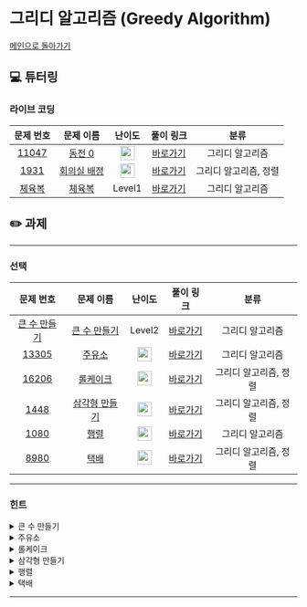 # 그리디 알고리즘 (Greedy Algorithm)

[메인으로 돌아가기](https://github.com/Altu-Bitu/Notice)

## 💻 튜터링

### 라이브 코딩

|문제 번호|문제 이름|난이도|풀이 링크|분류|
| :-----: | :-----: | :-----: | :-----: | :-----: |
|<a href="https://www.acmicpc.net/problem/11047" target="_blank">11047</a>|<a href="https://www.acmicpc.net/problem/11047" target="_blank">동전 0</a>|<img height="25px" width="25px" src="https://static.solved.ac/tier_small/9.svg"/>|[바로가기](https://github.com/Altu-Bitu/Notice/blob/main/10%EC%9B%94%201%EC%9D%BC%20-%20%EA%B7%B8%EB%A6%AC%EB%94%94%20%EC%95%8C%EA%B3%A0%EB%A6%AC%EC%A6%98/%EB%9D%BC%EC%9D%B4%EB%B8%8C%20%EC%BD%94%EB%94%A9/11047.cpp)|그리디 알고리즘|
|<a href="https://www.acmicpc.net/problem/1931" target="_blank">1931</a>|<a href="https://www.acmicpc.net/problem/1931" target="_blank">회의실 배정</a>|<img height="25px" width="25px" src="https://static.solved.ac/tier_small/9.svg"/>|[바로가기](https://github.com/Altu-Bitu/Notice/blob/main/10%EC%9B%94%201%EC%9D%BC%20-%20%EA%B7%B8%EB%A6%AC%EB%94%94%20%EC%95%8C%EA%B3%A0%EB%A6%AC%EC%A6%98/%EB%9D%BC%EC%9D%B4%EB%B8%8C%20%EC%BD%94%EB%94%A9/1931.cpp)|그리디 알고리즘, 정렬|
|<a href="https://programmers.co.kr/learn/courses/30/lessons/42862" target="_blank">체육복</a>|<a href="https://programmers.co.kr/learn/courses/30/lessons/42862" target="_blank">체육복</a>|Level1|[바로가기](https://github.com/Altu-Bitu/Notice/blob/main/10%EC%9B%94%201%EC%9D%BC%20-%20%EA%B7%B8%EB%A6%AC%EB%94%94%20%EC%95%8C%EA%B3%A0%EB%A6%AC%EC%A6%98/%EB%9D%BC%EC%9D%B4%EB%B8%8C%20%EC%BD%94%EB%94%A9/gymsuit.cpp)|그리디 알고리즘|


## ✏️ 과제

---

### 선택

|문제 번호|문제 이름|난이도|풀이 링크|분류|
| :-----: | :-----: | :-----: | :-----: | :-----: |
|<a href="https://programmers.co.kr/learn/courses/30/lessons/42883" target="_blank">큰 수 만들기</a>|<a href="https://programmers.co.kr/learn/courses/30/lessons/42883" target="_blank">큰 수 만들기</a>|Level2|[바로가기](https://github.com/Altu-Bitu/Notice/blob/main/10%EC%9B%94%201%EC%9D%BC%20-%20%EA%B7%B8%EB%A6%AC%EB%94%94%20%EC%95%8C%EA%B3%A0%EB%A6%AC%EC%A6%98/%EA%B3%BC%EC%A0%9C/makeBigNum.cpp)|그리디 알고리즘|
|<a href="https://www.acmicpc.net/problem/13305" target="_blank">13305</a>|<a href="https://www.acmicpc.net/problem/13305" target="_blank">주유소</a>|<img height="25px" width="25px" src="https://static.solved.ac/tier_small/7.svg"/>|[바로가기](https://github.com/Altu-Bitu/Notice/blob/main/10%EC%9B%94%201%EC%9D%BC%20-%20%EA%B7%B8%EB%A6%AC%EB%94%94%20%EC%95%8C%EA%B3%A0%EB%A6%AC%EC%A6%98/%EA%B3%BC%EC%A0%9C/13305.cpp)|그리디 알고리즘|
|<a href="https://www.acmicpc.net/problem/16206" target="_blank">16206</a>|<a href="https://www.acmicpc.net/problem/16206" target="_blank">롤케이크</a>|<img height="25px" width="25px" src="https://static.solved.ac/tier_small/10.svg"/>|[바로가기](https://github.com/Altu-Bitu/Notice/blob/main/10%EC%9B%94%201%EC%9D%BC%20-%20%EA%B7%B8%EB%A6%AC%EB%94%94%20%EC%95%8C%EA%B3%A0%EB%A6%AC%EC%A6%98/%EA%B3%BC%EC%A0%9C/16206.cpp)|그리디 알고리즘, 정렬|
|<a href="https://www.acmicpc.net/problem/1448" target="_blank">1448</a>|<a href="https://www.acmicpc.net/problem/1448" target="_blank">삼각형 만들기</a>|<img height="25px" width="25px" src="https://static.solved.ac/tier_small/8.svg"/>|[바로가기](https://github.com/Altu-Bitu/Notice/blob/main/10%EC%9B%94%201%EC%9D%BC%20-%20%EA%B7%B8%EB%A6%AC%EB%94%94%20%EC%95%8C%EA%B3%A0%EB%A6%AC%EC%A6%98/%EA%B3%BC%EC%A0%9C/1448.cpp)|그리디 알고리즘, 정렬|
|<a href="https://www.acmicpc.net/problem/1080" target="_blank">1080</a>|<a href="https://www.acmicpc.net/problem/1080" target="_blank">행렬</a>|<img height="25px" width="25px" src="https://static.solved.ac/tier_small/9.svg"/>|[바로가기](https://github.com/Altu-Bitu/Notice/blob/main/10%EC%9B%94%201%EC%9D%BC%20-%20%EA%B7%B8%EB%A6%AC%EB%94%94%20%EC%95%8C%EA%B3%A0%EB%A6%AC%EC%A6%98/%EA%B3%BC%EC%A0%9C/1080.cpp)|그리디 알고리즘|
|<a href="https://www.acmicpc.net/problem/8980" target="_blank">8980</a>|<a href="https://www.acmicpc.net/problem/8980" target="_blank">택배</a>|<img height="25px" width="25px" src="https://static.solved.ac/tier_small/13.svg"/>|[바로가기](https://github.com/Altu-Bitu/Notice/blob/main/10%EC%9B%94%201%EC%9D%BC%20-%20%EA%B7%B8%EB%A6%AC%EB%94%94%20%EC%95%8C%EA%B3%A0%EB%A6%AC%EC%A6%98/%EA%B3%BC%EC%A0%9C/8980.cpp)|그리디 알고리즘, 정렬|

---

### 힌트

<details>
<summary>큰 수 만들기</summary>
<div markdown="1">
&nbsp;&nbsp;&nbsp;&nbsp;일단 모든 수들을 사용한다고 생각하며 수를 만들다가, 특정 순간에 수를 제거해볼까요? 언제 수를 제거해야 남은 수들이 가장 큰 수가 될 수 있을까요?
</div>
</details>

<details>
<summary>주유소</summary>
<div markdown="1">
&nbsp;&nbsp;&nbsp;&nbsp;주유소와 차를 연결하는 아주 긴 호스가 있다고 가정해볼까요?
</div>
</details>

<details>
<summary>롤케이크</summary>
<div markdown="1">
&nbsp;&nbsp;&nbsp;&nbsp;우선 길이가 10보다 큰 경우만 자르는 걸 생각하면 될 것 같아요. 그 중에서 무엇을 먼저 잘라야 길이가 10인 롤케이크가 최대가 될까요? 예를 들어 한 번 자르기가 가능할 때 15와 20 둘 중 무엇을 잘라야하죠?
</div>
</details>

<details>
<summary>삼각형 만들기</summary>
<div markdown="1">
&nbsp;&nbsp;&nbsp;&nbsp;세 변의 길이의 합이 최대가 되는 경우는 말 그대로 생각해주시면 돼요! 단, 삼각형이 되는지 체크하는 게 중요하죠.
</div>
</details>

<details>
<summary>행렬</summary>
<div markdown="1">
&nbsp;&nbsp;&nbsp;&nbsp;그리디로 푸는 문제라는 걸 가정하고 생각해볼까요? 현재의 최선은, 두 행렬의 문자가 다를 경우 바로 바꿔주는 것이죠.
</div>
</details>

<details>
<summary>택배</summary>
<div markdown="1">
&nbsp;&nbsp;&nbsp;&nbsp;박스는 '일부'만 실어도 괜찮네요! 트럭의 용량을 충분히 확보하려면 어떤 박스를 먼저 실어야 할까요? 그리고 현재 운반하는 박스의 양이 얼만지 어떻게 관리하면 좋을까요?
</div>
</details>


---
